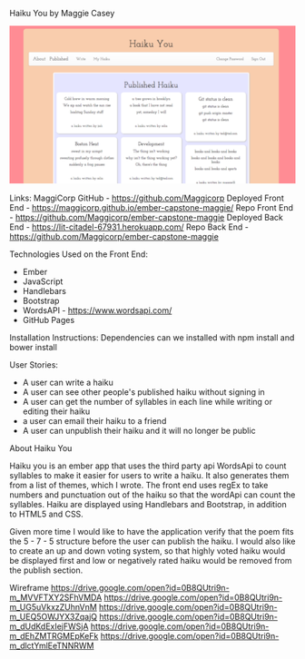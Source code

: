 Haiku You
by Maggie Casey

<img src="haikuYou.png">

Links:
MaggiCorp GitHub - https://github.com/Maggicorp
Deployed Front End - https://maggicorp.github.io/ember-capstone-maggie/
Repo Front End - https://github.com/Maggicorp/ember-capstone-maggie
Deployed Back End - https://lit-citadel-67931.herokuapp.com/
Repo Back End - https://github.com/Maggicorp/ember-capstone-maggie


Technologies Used on the Front End:
- Ember
- JavaScript
- Handlebars
- Bootstrap
- WordsAPI - https://www.wordsapi.com/
- GitHub Pages

Installation Instructions:
Dependencies can we installed with npm install and bower install

User Stories:
- A user can write a haiku
- A user can see other people's published haiku without signing in
- A user can get the number of syllables in each line while writing or editing their haiku
- a user can email their haiku to a friend
- A user can unpublish their haiku and it will no longer be public

About Haiku You

Haiku you is an ember app that uses the third party api WordsApi to count syllables to make it easier for users to write a haiku.  It also generates them from a list of themes, which I wrote.  The front end uses regEx to take numbers and punctuation out of the haiku so that the wordApi can count the syllables.  Haiku are displayed using Handlebars and Bootstrap, in addition to HTML5 and CSS.

Given more time I would like to have the application verify that the poem fits the 5 - 7 - 5 structure before the user can publish the haiku.  I would also like to create an up and down voting system, so that highly voted haiku would be displayed first and low or negatively rated haiku would be removed from the publish section. 

Wireframe
https://drive.google.com/open?id=0B8QUtri9n-m_MVVFTXY2SFhVMDA
https://drive.google.com/open?id=0B8QUtri9n-m_UG5uVkxzZUhnVnM
https://drive.google.com/open?id=0B8QUtri9n-m_UEQ5OWJYX3ZqajQ
https://drive.google.com/open?id=0B8QUtri9n-m_dUdKdExIejFWSjA
https://drive.google.com/open?id=0B8QUtri9n-m_dEhZMTRGMEpKeFk
https://drive.google.com/open?id=0B8QUtri9n-m_dlctYmlEeTNNRWM
